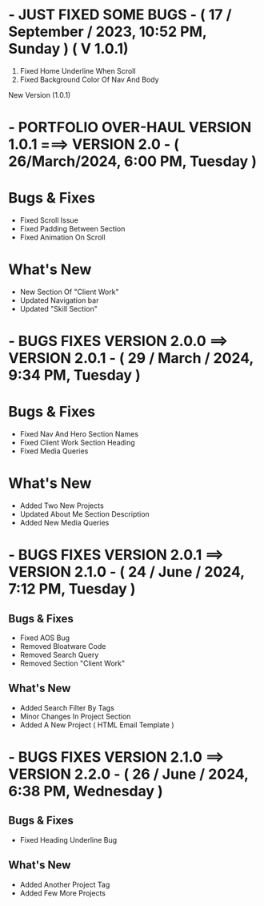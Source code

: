 # - JUST FIXED SOME BUGS - ( 17 / September / 2023, 10:52 PM, Sunday ) ( V 1.0.1)

1. Fixed Home Underline When Scroll
2. Fixed Background Color Of Nav And Body

New Version (1.0.1)

# - PORTFOLIO OVER-HAUL VERSION 1.0.1 ===> VERSION 2.0 - ( 26/March/2024, 6:00 PM, Tuesday )

# Bugs & Fixes

-   Fixed Scroll Issue
-   Fixed Padding Between Section
-   Fixed Animation On Scroll

# What's New

-   New Section Of "Client Work"
-   Updated Navigation bar
-   Updated "Skill Section"

# - BUGS FIXES VERSION 2.0.0 ==> VERSION 2.0.1 - ( 29 / March / 2024, 9:34 PM, Tuesday )

# Bugs & Fixes

-   Fixed Nav And Hero Section Names
-   Fixed Client Work Section Heading
-   Fixed Media Queries

# What's New

-   Added Two New Projects
-   Updated About Me Section Description
-   Added New Media Queries

# - BUGS FIXES VERSION 2.0.1 ==> VERSION 2.1.0 - ( 24 / June / 2024, 7:12 PM, Tuesday )

## Bugs & Fixes

-   Fixed AOS Bug
-   Removed Bloatware Code
-   Removed Search Query
-   Removed Section "Client Work"

## What's New

-   Added Search Filter By Tags
-   Minor Changes In Project Section
-   Added A New Project ( HTML Email Template )

# - BUGS FIXES VERSION 2.1.0 ==> VERSION 2.2.0 - ( 26 / June / 2024, 6:38 PM, Wednesday )

## Bugs & Fixes

-   Fixed Heading Underline Bug

## What's New

-   Added Another Project Tag
-   Added Few More Projects
